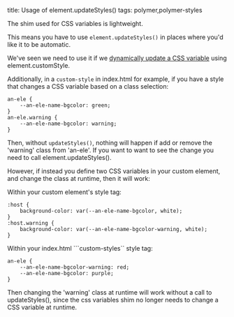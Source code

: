 title: Usage of element.updateStyles()
tags: polymer,polymer-styles

The shim used for CSS variables is lightweight. 

This means you have to use ```element.updateStyles()``` in places where you'd like it to be automatic.

We've seen we need to use it if we [dynamically update a CSS variable](http://blog.denevell.org/polymer-dynamically-change-css-style.html) using element.customStyle.

Additionally, in a ```custom-style``` in index.html for example, if you have a style that changes a CSS variable based on a class selection:

    an-ele {
        --an-ele-name-bgcolor: green;
    }
    an-ele.warning {
        --an-ele-name-bgcolor: warning;
    }

Then, without ```updateStyles()```, nothing will happen if add or remove the 'warning' class from 'an-ele'. If you want to want to see the change you need to call element.updateStyles().

However, if instead you define two CSS variables in your custom element, and change the class at runtime, then it will work:

Within your custom element's style tag:

    :host {     
        background-color: var(--an-ele-name-bgcolor, white);
    }
    :host.warning { 
        background-color: var(--an-ele-name-bgcolor-warning, white);
    }

Within your index.html ```custom-styles`` style tag:

    an-ele {
        --an-ele-name-bgcolor-warning: red;
        --an-ele-name-bgcolor: purple;
    }


Then changing the 'warning' class at runtime will work without a call to updateStyles(), since the css variables shim no longer needs to change a CSS variable at runtime.
